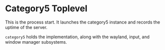 # Category5 Toplevel

This is the process start. It launches the category5 instance and
records the uptime of the server.

`category5` holds the implementation, along with the wayland, input, and
window manager subsystems.
